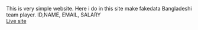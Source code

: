 This is very simple website.
Here i do in this site make fakedata Bangladeshi team player. ID,NAME, EMAIL, SALARY
<br>
<a href=''> Live site</a> 